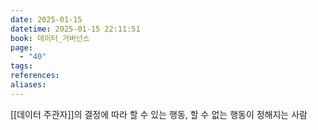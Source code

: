 ```yaml
---
date: 2025-01-15
datetime: 2025-01-15 22:11:51
book: 데이터_거버넌스
page:
  - "40"
tags: 
references: 
aliases:
---
```

[[데이터 주관자]]의 결정에 따라 할 수 있는 행동, 할 수 없는 행동이 정해지는 사람